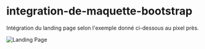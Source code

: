 # integration-de-maquette-bootstrap

Intégration du landing page selon l'exemple donné ci-dessous au pixel près. 


![Landing Page](https://user-images.githubusercontent.com/16248461/160216698-68b6a5e6-7bcf-4c3b-98d6-50291b766f15.jpg)
